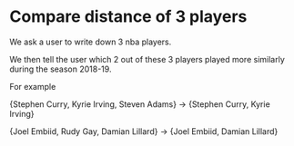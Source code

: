 # Compare distance of 3 players

We ask a user to write down 3 nba players.

We then tell the user which 2 out of these 3 players played more similarly during the season 2018-19.

For example

{Stephen Curry, Kyrie Irving, Steven Adams}     ->    {Stephen Curry, Kyrie Irving}

{Joel Embiid, Rudy Gay, Damian Lillard}         ->    {Joel Embiid, Damian Lillard}
